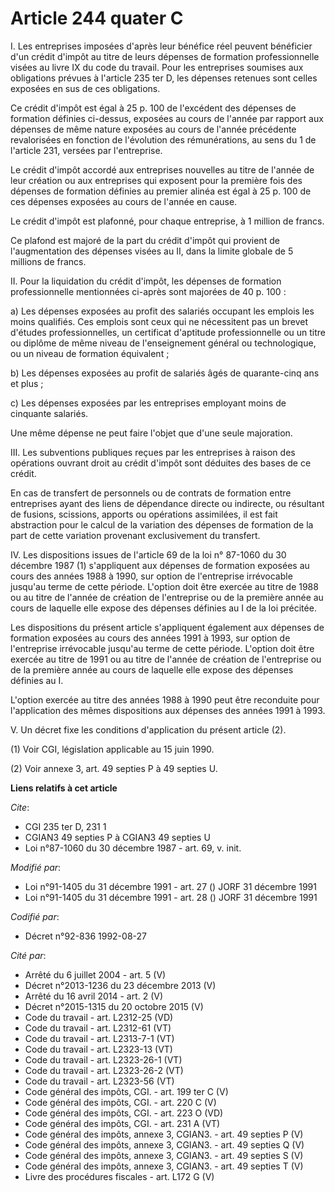 # Article 244 quater C

I. Les entreprises imposées d'après leur bénéfice réel peuvent bénéficier d'un crédit d'impôt au titre de leurs dépenses de
formation professionnelle visées au livre IX du code du travail. Pour les entreprises soumises aux obligations prévues à
l'article  235 ter D, les dépenses retenues sont celles exposées en sus de ces obligations.

Ce crédit d'impôt est égal à 25 p. 100 de l'excédent des dépenses de formation définies ci-dessus, exposées au cours de
l'année par rapport aux dépenses de même nature exposées au cours de l'année précédente revalorisées en fonction de
l'évolution des rémunérations, au sens du 1 de l'article 231, versées par l'entreprise.

Le crédit d'impôt accordé aux entreprises nouvelles au titre de l'année de leur création ou aux entreprises qui exposent pour
la première fois des dépenses de formation définies au premier alinéa est égal à 25 p. 100 de ces dépenses exposées au cours
de l'année en cause.

Le crédit d'impôt est plafonné, pour chaque entreprise, à 1 million de francs.

Ce plafond est majoré de la part du crédit d'impôt qui provient de l'augmentation des dépenses visées au II, dans la limite
globale de 5 millions de francs.

II. Pour la liquidation du crédit d'impôt, les dépenses de formation professionnelle mentionnées ci-après sont majorées de 40
p. 100 :

a) Les dépenses exposées au profit des salariés occupant les emplois les moins qualifiés. Ces emplois sont ceux qui ne
nécessitent pas un brevet d'études professionnelles, un certificat d'aptitude professionnelle ou un titre ou diplôme de même
niveau de l'enseignement général ou technologique, ou un niveau de formation équivalent ;

b) Les dépenses exposées au profit de salariés âgés de quarante-cinq ans et plus ;

c) Les dépenses exposées par les entreprises employant moins de cinquante salariés.

Une même dépense ne peut faire l'objet que d'une seule majoration.

III. Les subventions publiques reçues par les entreprises à raison des opérations ouvrant droit au crédit d'impôt sont
déduites des bases de ce crédit.

En cas de transfert de personnels ou de contrats de formation entre entreprises ayant des liens de dépendance directe ou
indirecte, ou résultant de fusions, scissions, apports ou opérations assimilées, il est fait abstraction pour le calcul de la
variation des dépenses de formation de la part de cette variation provenant exclusivement du transfert.

IV. Les dispositions issues de l'article 69 de la loi n° 87-1060 du 30 décembre 1987 (1) s'appliquent aux dépenses de
formation exposées au cours des années 1988 à 1990, sur option de l'entreprise irrévocable jusqu'au terme de cette période.
L'option doit être exercée au titre de 1988 ou au titre de l'année de création de l'entreprise ou de la première année au
cours de laquelle elle expose des dépenses définies au I de la loi précitée.

Les dispositions du présent article s'appliquent également aux dépenses de formation exposées au cours des années 1991 à
1993, sur option de l'entreprise irrévocable jusqu'au terme de cette période. L'option doit être exercée au titre de 1991 ou
au titre de l'année de création de l'entreprise ou de la première année au cours de laquelle elle expose des dépenses
définies au I.

L'option exercée au titre des années 1988 à 1990 peut être reconduite pour l'application des mêmes dispositions aux dépenses
des années 1991 à 1993.

V. Un décret fixe les conditions d'application du présent article (2).

(1) Voir CGI, législation applicable au 15 juin 1990.

(2) Voir annexe 3, art. 49 septies P à 49 septies U.

**Liens relatifs à cet article**

_Cite_:

  - CGI  235 ter D, 231 1
  - CGIAN3 49 septies P à CGIAN3 49 septies U
  - Loi n°87-1060 du 30 décembre 1987 - art. 69, v. init.

_Modifié par_:

  - Loi n°91-1405 du 31 décembre 1991 - art. 27 () JORF 31 décembre 1991
  - Loi n°91-1405 du 31 décembre 1991 - art. 28 () JORF 31 décembre 1991

_Codifié par_:

  - Décret n°92-836 1992-08-27

_Cité par_:

  - Arrêté du 6 juillet 2004 - art. 5 (V)
  - Décret n°2013-1236 du 23 décembre 2013 (V)
  - Arrêté du 16 avril 2014 - art. 2 (V)
  - Décret n°2015-1315 du 20 octobre 2015 (V)
  - Code du travail - art. L2312-25 (VD)
  - Code du travail - art. L2312-61 (VT)
  - Code du travail - art. L2313-7-1 (VT)
  - Code du travail - art. L2323-13 (VT)
  - Code du travail - art. L2323-26-1 (VT)
  - Code du travail - art. L2323-26-2 (VT)
  - Code du travail - art. L2323-56 (VT)
  - Code général des impôts, CGI. - art. 199 ter C (V)
  - Code général des impôts, CGI. - art. 220 C (V)
  - Code général des impôts, CGI. - art. 223 O (VD)
  - Code général des impôts, CGI. - art. 231 A (VT)
  - Code général des impôts, annexe 3, CGIAN3. - art. 49 septies P (V)
  - Code général des impôts, annexe 3, CGIAN3. - art. 49 septies Q (V)
  - Code général des impôts, annexe 3, CGIAN3. - art. 49 septies S (V)
  - Code général des impôts, annexe 3, CGIAN3. - art. 49 septies T (V)
  - Livre des procédures fiscales - art. L172 G (V)
